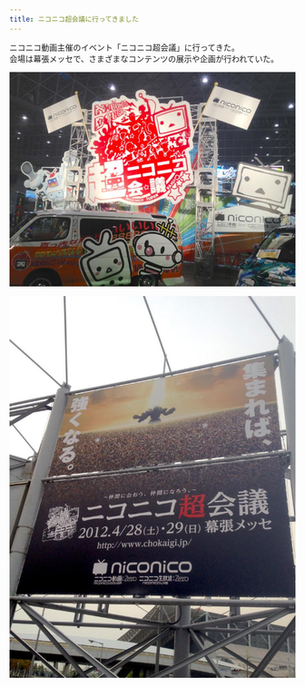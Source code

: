 ```yaml
---
title: ニコニコ超会議に行ってきました
---
```


ニコニコ動画主催のイベント「ニコニコ超会議」に行ってきた。<br>
会場は幕張メッセで、さまざまなコンテンツの展示や企画が行われていた。

![ニコニコ超会議のブース展示](/images/2012-04-29-niconico-chokaigi-booth-display.jpg)

![ニコニコ超会議の公式看板](/images/2012-04-29-niconico-chokaigi-event-banner.jpg)
